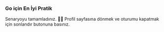 ### Go için En İyi Pratik

Senaryoyu tamamladınız. 👏🏻
Profil sayfasına dönmek ve oturumu kapatmak için sonlandır butonuna basınız.
